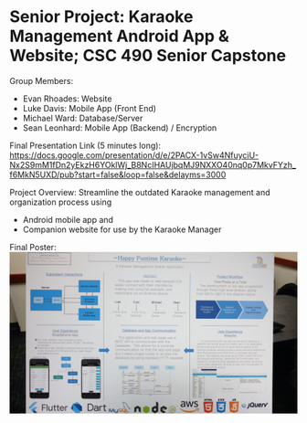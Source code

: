 # Senior Project: Karaoke Management Android App & Website; CSC 490 Senior Capstone

Group Members:
   -   Evan Rhoades: Website
   -   Luke Davis: Mobile App (Front End)
   -   Michael Ward: Database/Server
   -   Sean Leonhard: Mobile App (Backend) / Encryption

Final Presentation Link (5 minutes long): https://docs.google.com/presentation/d/e/2PACX-1vSw4NfuyciU-Nx2S9mM1fDn2yEkzH6YOklWj_B8NcIHAUjbqMJ9NXXO40nq0p7MkvFYzh_f6MkN5UXD/pub?start=false&loop=false&delayms=3000

Project Overview: Streamline the outdated Karaoke management and organization process using 
   -   Android mobile app and
   -   Companion website for use by the Karaoke Manager

Final Poster:
![Image of Poster](./490_poster.jpg)

